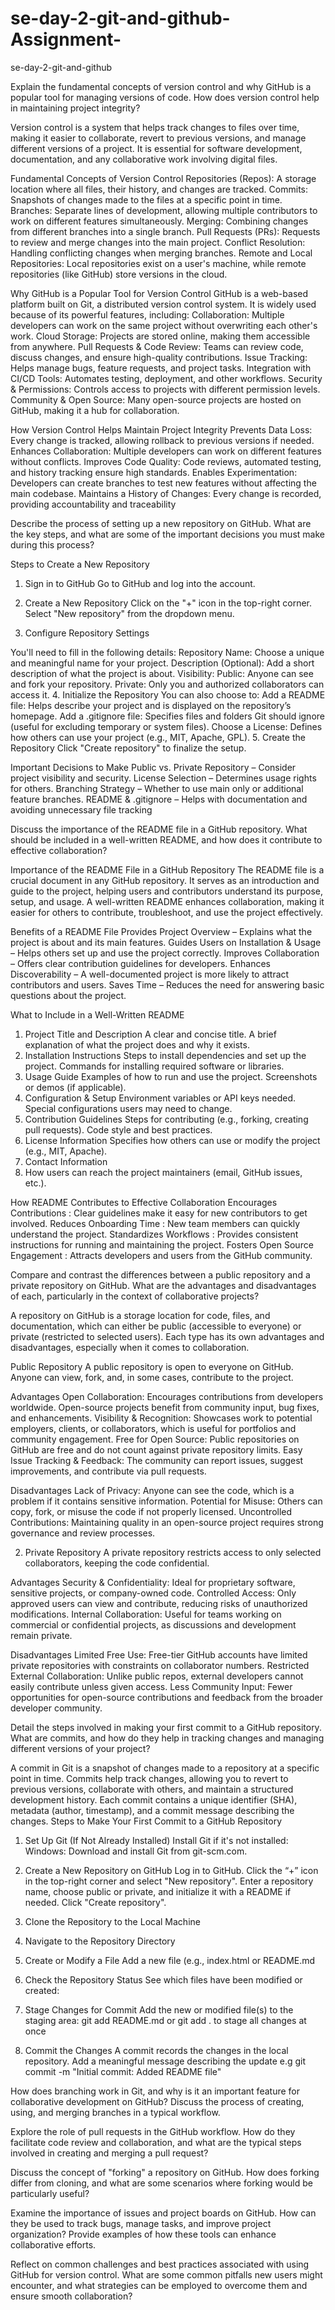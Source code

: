 # se-day-2-git-and-github-Assignment-
se-day-2-git-and-github

Explain the fundamental concepts of version control and why GitHub is a popular tool for managing versions of code. How does version control help in maintaining project integrity?

Version control is a system that helps track changes to files over time, making it easier to collaborate, revert to previous versions, and manage different versions of a project. It is essential for software development, documentation, and any collaborative work involving digital files.

Fundamental Concepts of Version Control
Repositories (Repos): A storage location where all files, their history, and changes are tracked.
Commits: Snapshots of changes made to the files at a specific point in time.
Branches: Separate lines of development, allowing multiple contributors to work on different features simultaneously.
Merging: Combining changes from different branches into a single branch.
Pull Requests (PRs): Requests to review and merge changes into the main project.
Conflict Resolution: Handling conflicting changes when merging branches.
Remote and Local Repositories: Local repositories exist on a user's machine, while remote repositories (like GitHub) store versions in the cloud.

Why GitHub is a Popular Tool for Version Control
GitHub is a web-based platform built on Git, a distributed version control system. It is widely used because of its powerful features, including:
Collaboration: Multiple developers can work on the same project without overwriting each other's work.
Cloud Storage: Projects are stored online, making them accessible from anywhere.
Pull Requests & Code Review: Teams can review code, discuss changes, and ensure high-quality contributions.
Issue Tracking: Helps manage bugs, feature requests, and project tasks.
Integration with CI/CD Tools: Automates testing, deployment, and other workflows.
Security & Permissions: Controls access to projects with different permission levels.
Community & Open Source: Many open-source projects are hosted on GitHub, making it a hub for collaboration.

How Version Control Helps Maintain Project Integrity
Prevents Data Loss: Every change is tracked, allowing rollback to previous versions if needed.
Enhances Collaboration: Multiple developers can work on different features without conflicts.
Improves Code Quality: Code reviews, automated testing, and history tracking ensure high standards.
Enables Experimentation: Developers can create branches to test new features without affecting the main codebase.
Maintains a History of Changes: Every change is recorded, providing accountability and traceability

Describe the process of setting up a new repository on GitHub. What are the key steps, and what are some of the important decisions you must make during this process?

Steps to Create a New Repository
1. Sign in to GitHub
Go to GitHub and log into the account.

2. Create a New Repository
Click on the "+" icon in the top-right corner.
Select "New repository" from the dropdown menu.
3. Configure Repository Settings

You'll need to fill in the following details:
Repository Name: Choose a unique and meaningful name for your project.
Description (Optional): Add a short description of what the project is about.
Visibility:
Public: Anyone can see and fork your repository.
Private: Only you and authorized collaborators can access it.
4. Initialize the Repository
You can also choose to:
Add a README file: Helps describe your project and is displayed on the repository’s homepage.
Add a .gitignore file: Specifies files and folders Git should ignore (useful for excluding temporary or system files).
Choose a License: Defines how others can use your project (e.g., MIT, Apache, GPL).
5. Create the Repository
Click "Create repository" to finalize the setup.

Important Decisions to Make
Public vs. Private Repository – Consider project visibility and security.
License Selection – Determines usage rights for others.
Branching Strategy – Whether to use main only or additional feature branches.
README & .gitignore – Helps with documentation and avoiding unnecessary file tracking


Discuss the importance of the README file in a GitHub repository. What should be included in a well-written README, and how does it contribute to effective collaboration?

Importance of the README File in a GitHub Repository
The README file is a crucial document in any GitHub repository. It serves as an introduction and guide to the project, helping users and contributors understand its purpose, setup, and usage. A well-written README enhances collaboration, making it easier for others to contribute, troubleshoot, and use the project effectively.

Benefits of a README File
Provides Project Overview – Explains what the project is about and its main features.
Guides Users on Installation & Usage – Helps others set up and use the project correctly.
Improves Collaboration – Offers clear contribution guidelines for developers.
Enhances Discoverability – A well-documented project is more likely to attract contributors and users.
Saves Time – Reduces the need for answering basic questions about the project.

What to Include in a Well-Written README
1. Project Title and Description
A clear and concise title.
A brief explanation of what the project does and why it exists.
2. Installation Instructions
Steps to install dependencies and set up the project.
Commands for installing required software or libraries.
3. Usage Guide
Examples of how to run and use the project.
Screenshots or demos (if applicable).
4. Configuration & Setup
Environment variables or API keys needed.
Special configurations users may need to change.
5. Contribution Guidelines
Steps for contributing (e.g., forking, creating pull requests).
Code style and best practices.
6. License Information
Specifies how others can use or modify the project (e.g., MIT, Apache).
7. Contact Information
8. How users can reach the project maintainers (email, GitHub issues, etc.).

How README Contributes to Effective Collaboration
Encourages Contributions : Clear guidelines make it easy for new contributors to get involved.
Reduces Onboarding Time : New team members can quickly understand the project.
Standardizes Workflows : Provides consistent instructions for running and maintaining the project.
Fosters Open Source Engagement : Attracts developers and users from the GitHub community.



Compare and contrast the differences between a public repository and a private repository on GitHub. What are the advantages and disadvantages of each, particularly in the context of collaborative projects?

A repository on GitHub is a storage location for code, files, and documentation, which can either be public (accessible to everyone) or private (restricted to selected users). Each type has its own advantages and disadvantages, especially when it comes to collaboration.

Public Repository
A public repository is open to everyone on GitHub. Anyone can view, fork, and, in some cases, contribute to the project.

Advantages
Open Collaboration: Encourages contributions from developers worldwide. Open-source projects benefit from community input, bug fixes, and enhancements.
Visibility & Recognition: Showcases work to potential employers, clients, or collaborators, which is useful for portfolios and community engagement.
Free for Open Source: Public repositories on GitHub are free and do not count against private repository limits.
Easy Issue Tracking & Feedback: The community can report issues, suggest improvements, and contribute via pull requests.

Disadvantages
Lack of Privacy: Anyone can see the code, which is a problem if it contains sensitive information.
Potential for Misuse: Others can copy, fork, or misuse the code if not properly licensed.
Uncontrolled Contributions: Maintaining quality in an open-source project requires strong governance and review processes.

2. Private Repository
A private repository restricts access to only selected collaborators, keeping the code confidential.

Advantages
Security & Confidentiality: Ideal for proprietary software, sensitive projects, or company-owned code.
Controlled Access: Only approved users can view and contribute, reducing risks of unauthorized modifications.
Internal Collaboration: Useful for teams working on commercial or confidential projects, as discussions and development remain private.

Disadvantages
Limited Free Use: Free-tier GitHub accounts have limited private repositories with constraints on collaborator numbers.
Restricted External Collaboration: Unlike public repos, external developers cannot easily contribute unless given access.
Less Community Input: Fewer opportunities for open-source contributions and feedback from the broader developer community.


Detail the steps involved in making your first commit to a GitHub repository. What are commits, and how do they help in tracking changes and managing different versions of your project?

A commit in Git is a snapshot of changes made to a repository at a specific point in time. Commits help track changes, allowing you to revert to previous versions, collaborate with others, and maintain a structured development history. Each commit contains a unique identifier (SHA), metadata (author, timestamp), and a commit message describing the changes.
Steps to Make Your First Commit to a GitHub Repository
1. Set Up Git (If Not Already Installed)
Install Git if it's not installed:
Windows: Download and install Git from git-scm.com.
2. Create a New Repository on GitHub
Log in to GitHub.
Click the “+” icon in the top-right corner and select "New repository".
Enter a repository name, choose public or private, and initialize it with a README if needed.
Click "Create repository".
4. Clone the Repository to the Local Machine
5. Navigate to the Repository Directory
5. Create or Modify a File
Add a new file (e.g., index.html or README.md
6. Check the Repository Status
See which files have been modified or created:
7. Stage Changes for Commit
Add the new or modified file(s) to the staging area:
git add README.md or git add . to stage all changes at once

 8. Commit the Changes
A commit records the changes in the local repository. Add a meaningful message describing the update
e.g git commit -m "Initial commit: Added README file"



How does branching work in Git, and why is it an important feature for collaborative development on GitHub? Discuss the process of creating, using, and merging branches in a typical workflow.

Explore the role of pull requests in the GitHub workflow. How do they facilitate code review and collaboration, and what are the typical steps involved in creating and merging a pull request?

Discuss the concept of "forking" a repository on GitHub. How does forking differ from cloning, and what are some scenarios where forking would be particularly useful?

Examine the importance of issues and project boards on GitHub. How can they be used to track bugs, manage tasks, and improve project organization? Provide examples of how these tools can enhance collaborative efforts.

Reflect on common challenges and best practices associated with using GitHub for version control. What are some common pitfalls new users might encounter, and what strategies can be employed to overcome them and ensure smooth collaboration?
